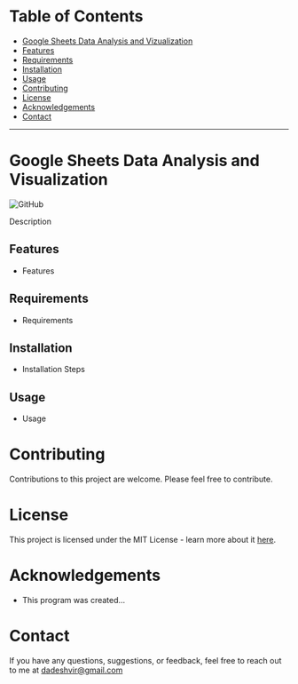 # Table of Contents
- [Google Sheets Data Analysis and Vizualization](#google-sheets-data-analysis-and-visualization)
- [Features](#features)
- [Requirements](#requirements)
- [Installation](#installation)
- [Usage](#usage)
- [Contributing](#contributing)
- [License](#license)
- [Acknowledgements](#acknowledgements)
- [Contact](#contact)

------------------------------

# Google Sheets Data Analysis and Visualization

![GitHub](https://img.shields.io/github/license/adedhi/google-sheets-data-analysis-and-visualization)

Description

## Features
- Features

## Requirements
- Requirements

## Installation
- Installation Steps

## Usage
- Usage

# Contributing
Contributions to this project are welcome. Please feel free to contribute.

# License
This project is licensed under the MIT License - learn more about it [here](LICENSE).

# Acknowledgements
- This program was created...

# Contact
If you have any questions, suggestions, or feedback, feel free to reach out to me at dadeshvir@gmail.com
